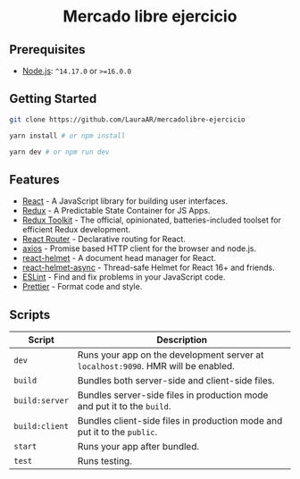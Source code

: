 <h1 align="center">Mercado libre ejercicio</h1>

## Prerequisites

- [Node.js](https://nodejs.org/en/download/): `^14.17.0` or `>=16.0.0`

## Getting Started

```sh
git clone https://github.com/LauraAR/mercadolibre-ejercicio

yarn install # or npm install

yarn dev # or npm run dev
```

## Features

- [React](https://reactjs.org) - A JavaScript library for building user interfaces.
- [Redux](https://redux.js.org) - A Predictable State Container for JS Apps.
- [Redux Toolkit](https://redux-toolkit.js.org) - The official, opinionated, batteries-included toolset for efficient Redux development.
- [React Router](https://github.com/remix-run/react-router) - Declarative routing for React.
- [axios](https://github.com/axios/axios) - Promise based HTTP client for the browser and node.js.
- [react-helmet](https://github.com/nfl/react-helmet) - A document head manager for React.
- [react-helmet-async](https://github.com/staylor/react-helmet-async) - Thread-safe Helmet for React 16+ and friends.
- [ESLint](https://eslint.org) - Find and fix problems in your JavaScript code.
- [Prettier](https://prettier.io/) - Format code and style.

## Scripts

| Script         | Description                                                                       |
| -------------- | --------------------------------------------------------------------------------- |
| `dev`          | Runs your app on the development server at `localhost:9090`. HMR will be enabled. |
| `build`        | Bundles both server-side and client-side files.                                   |
| `build:server` | Bundles server-side files in production mode and put it to the `build`.           |
| `build:client` | Bundles client-side files in production mode and put it to the `public`.          |
| `start`        | Runs your app after bundled.                                                      |
| `test`         | Runs testing.                                                                     |
